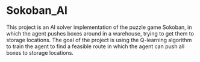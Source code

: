 # Sokoban_AI
This project is an AI solver implementation of the puzzle game Sokoban, in which the agent pushes boxes around in a warehouse, trying to get them to storage locations. The goal of the project is using the Q-learning algorithm to train the agent to find a feasible route in which the agent can push all boxes to storage locations.
